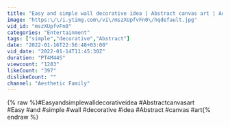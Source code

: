 ```yaml
---
title: "Easy and simple wall decorative idea | Abstract canvas art | Aesthetic family"
image: "https:\/\/i.ytimg.com\/vi\/mszXUpfvFn0\/hqdefault.jpg"
vid_id: "mszXUpfvFn0"
categories: "Entertainment"
tags: ["simple","decorative","Abstract"]
date: "2022-01-16T22:56:48+03:00"
vid_date: "2022-01-14T11:45:30Z"
duration: "PT4M44S"
viewcount: "1283"
likeCount: "397"
dislikeCount: ""
channel: "Aesthetic Family"
---
```

{% raw %}#Easyandsimplewalldecorativeidea  #Abstractcanvasart<br />#Easy #and #simple #wall #decorative #idea #Abstract #canvas #art{% endraw %}

